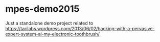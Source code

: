 # mpes-demo2015
Just a standalone demo project related to https://tarilabs.wordpress.com/2013/06/02/hacking-with-a-pervasive-expert-system-ai-my-electronic-toothbrush/
